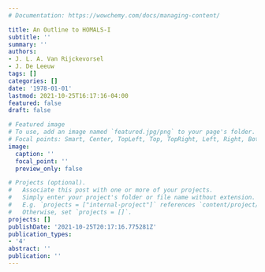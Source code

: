 ```yaml
---
# Documentation: https://wowchemy.com/docs/managing-content/

title: An Outline to HOMALS-I
subtitle: ''
summary: ''
authors:
- J. L. A. Van Rijckevorsel
- J. De Leeuw
tags: []
categories: []
date: '1978-01-01'
lastmod: 2021-10-25T16:17:16-04:00
featured: false
draft: false

# Featured image
# To use, add an image named `featured.jpg/png` to your page's folder.
# Focal points: Smart, Center, TopLeft, Top, TopRight, Left, Right, BottomLeft, Bottom, BottomRight.
image:
  caption: ''
  focal_point: ''
  preview_only: false

# Projects (optional).
#   Associate this post with one or more of your projects.
#   Simply enter your project's folder or file name without extension.
#   E.g. `projects = ["internal-project"]` references `content/project/deep-learning/index.md`.
#   Otherwise, set `projects = []`.
projects: []
publishDate: '2021-10-25T20:17:16.775281Z'
publication_types:
- '4'
abstract: ''
publication: ''
---
```

